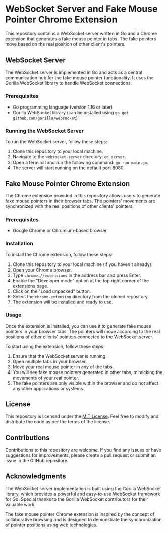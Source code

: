 # WebSocket Server and Fake Mouse Pointer Chrome Extension

This repository contains a WebSocket server written in Go and a Chrome extension that generates a fake mouse pointer in tabs. The fake pointers move based on the real position of other client's pointers.

## WebSocket Server

The WebSocket server is implemented in Go and acts as a central communication hub for the fake mouse pointer functionality. It uses the Gorilla WebSocket library to handle WebSocket connections.

### Prerequisites

- Go programming language (version 1.16 or later)
- Gorilla WebSocket library (can be installed using `go get github.com/gorilla/websocket`)

### Running the WebSocket Server

To run the WebSocket server, follow these steps:

1. Clone this repository to your local machine.
2. Navigate to the `websocket-server` directory: `cd server`.
3. Open a terminal and run the following command: `go run main.go`.
4. The server will start running on the default port 8080.

## Fake Mouse Pointer Chrome Extension

The Chrome extension provided in this repository allows users to generate fake mouse pointers in their browser tabs. The pointers' movements are synchronized with the real positions of other clients' pointers.

### Prerequisites

- Google Chrome or Chromium-based browser

### Installation

To install the Chrome extension, follow these steps:

1. Clone this repository to your local machine (if you haven't already).
2. Open your Chrome browser.
3. Type `chrome://extensions` in the address bar and press Enter.
4. Enable the "Developer mode" option at the top right corner of the extensions page.
5. Click on the "Load unpacked" button.
6. Select the `chrome-extension` directory from the cloned repository.
7. The extension will be installed and ready to use.

### Usage

Once the extension is installed, you can use it to generate fake mouse pointers in your browser tabs. The pointers will move according to the real positions of other clients' pointers connected to the WebSocket server.

To start using the extension, follow these steps:

1. Ensure that the WebSocket server is running.
2. Open multiple tabs in your browser.
3. Move your real mouse pointer in any of the tabs.
4. You will see fake mouse pointers generated in other tabs, mimicking the movements of your real pointer.
5. The fake pointers are only visible within the browser and do not affect any other applications or systems.

## License

This repository is licensed under the [MIT License](LICENSE). Feel free to modify and distribute the code as per the terms of the license.

## Contributions

Contributions to this repository are welcome. If you find any issues or have suggestions for improvements, please create a pull request or submit an issue in the GitHub repository.

## Acknowledgments

The WebSocket server implementation is built using the Gorilla WebSocket library, which provides a powerful and easy-to-use WebSocket framework for Go. Special thanks to the Gorilla WebSocket contributors for their valuable work.

The fake mouse pointer Chrome extension is inspired by the concept of collaborative browsing and is designed to demonstrate the synchronization of pointer positions using web technologies.